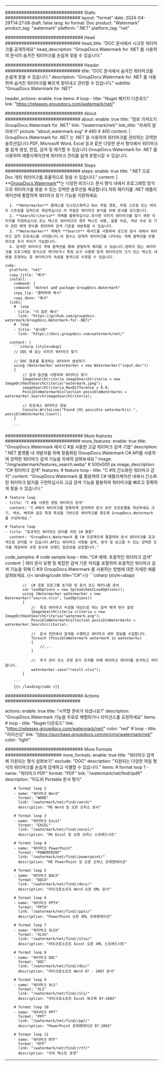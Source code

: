 
---
############################# Static ############################
layout: "format"
date:  2024-04-29T14:27:08
draft: false
lang: ko
format: Doc
product: "Watermark"
product_tag: "watermark"
platform: ".NET"
platform_tag: "net"

############################# Head ############################
head_title: "DOC 문서에서 시크릿 워터마크를 공개하세요"
head_description: "GroupDocs.Watermark for .NET 를 사용하여 문서의 숨겨진 워터마크를 손쉽게 찾을 수 있습니다."

############################# Header ############################
title: "DOC 문서에서 숨겨진 워터마크를 손쉽게 찾을 수 있습니다." 
description: "GroupDocs.Watermark for .NET 를 사용하여 숨겨진 워터마크를 빠르게 찾아내고 관리할 수 있습니다."
subtitle: "GroupDocs.Watermark for .NET" 

header_actions:
  enable: true
  items:
    #  loop
    - title: "Nuget 패키지 다운로드"
      link: "https://releases.groupdocs.com/watermark/net/"
      
############################# About ############################
about:
    enable: true
    title: "정보 가져오기 GroupDocs.Watermark for .NET"
    link: "/watermark/net/"
    link_title: "자세히 알아보기"
    picture: "about_watermark.svg" # 480 X 400
    content: |
       GroupDocs.Watermark for .NET 는 .NET 을 사용하여 워터마크를 관리하는 강력한 솔루션입니다.PDF, Microsoft Word, Excel 등과 같은 다양한 문서 형식에서 워터마크를 쉽게 생성, 편집, 검색 및 제거할 수 있습니다.GroupDocs.Watermark for .NET 를 사용하여 애플리케이션에 워터마크 관리를 쉽게 포함시킬 수 있습니다.

############################# Steps ############################
steps:
    enable: true
    title: ".NET 으로 Doc 개의 워터마크를 효율적으로 찾을 수 있습니다."
    content: |
      **[GroupDocs.Watermark](https://products.groupdocs.com/watermark/net/)**는 다양한 비즈니스 문서 형식 내에서 프로그래밍 방식으로 워터마크를 찾을 수 있는 강력한 솔루션을 제공합니다.저희 패키지를 .NET 애플리케이션에 통합하여 워터마크 찾기 기능을 지원하세요.
      
      1. **Watermarker** 클래스를 인스턴스화하고 Doc 파일 경로, 파일 스트림 또는 바이트 스트림을 입력으로 제공하십시오.이 작업은 워터마크 분석을 위해 문서를 로드합니다.
      2. **SearchCriteria** 개체를 활용하십시오.유사한 이미지 워터마크를 찾기 위한 이미지를 지정하십시오.또는 텍스트 워터마크의 경우 텍스트 내용, 글꼴 속성, 색상 속성 및 기타 관련 매개 변수를 정의하여 검색 기준을 세분화할 수 있습니다.
      3. **Watermarker** 객체의 **Search** 메서드를 사용하여 로드된 문서 내에서 워터마크 감지 프로세스를 시작합니다.이 함수는 잠재적 워터마크를 나타내는 개체 컬렉션을 반환하므로 추가 처리가 가능합니다.
      4. 검색한 워터마크 개체 컬렉션을 통해 정밀하게 제어할 수 있습니다.원하지 않는 워터마크를 프로그래밍 방식으로 제거하거나 특정 요구 사항에 맞게 워터마크의 크기 또는 텍스트 내용을 조정하는 등 워터마크의 속성을 동적으로 수정할 수 있습니다.
   
    code:
      platform: "net"
      copy_title: "복사"
      install:
        command: |
        command: "dotnet add package GroupDocs.Watermark"
        copy_tip: "클릭하여 복사"
        copy_done: "복사"
      links:
        #  loop
        - title: "더 많은 예시"
          link: "https://github.com/groupdocs-watermark/GroupDocs.Watermark-for-.NET/"
        #  loop
        - title: "문서화"
          link: "https://docs.groupdocs.com/watermark/net/"
          
      content: |
        ```csharp {style=abap}
        // DOC 에 있는 이미지 워터마크 찾기

        // DOC 경로를 통과하는 워터마커 생성하기
        using (Watermarker watermarker = new Watermarker("input.doc"))
        {
            // 검색 옵션을 사용하여 워터마크 찾기
            ImageSearchCriteria imageSearchCriteria = new ImageDctHashSearchCriteria("watermark.jpeg");
            imageSearchCriteria.MaxDifference = 0.9;
            PossibleWatermarkCollection possibleWatermarks = watermarker.Search(imageSearchCriteria);

            // 프로세스 워터마크 정보
            Console.WriteLine("Found {0} possible watermark(s).", possibleWatermarks.Count);
        }
        
        ```  

############################# More features ############################
more_features:
  enable: true
  title: "GroupDocs.Watermark 에서 C #을 사용한 고급 워터마크 검색 기법"
  description: ".NET 플랫폼 내 개발자를 위해 맞춤화된 GroupDocs.Watermark C# API를 사용하여 강력한 워터마크 검색 기능을 자세히 살펴보세요."
  image: "/img/watermark/features_search.webp" # 500x500 px
  image_description: "C# 워터마크 검색"
  features:
    # feature loop
    - title: "C #의 간소화된 워터마크 감지"
      content: "GroupDocs.Watermark 를 활용하여 C# 애플리케이션 내에서 간소화된 워터마크 탐지를 구현하십시오.고급 검색 기능을 활용하여 워터마크를 빠르고 정확하게 찾을 수 있습니다."

    # feature loop
    - title: "C #을 사용한 정밀 워터마크 검색"
      content: "C #에서 워터마크를 정확하게 검색하여 문서 보안 프로토콜을 개선하세요.크기, 색상, 배치와 같은 특정 특성을 기반으로 워터마크를 찾도록 GroupDocs.Watermark 를 구성하세요."

    # feature loop
    - title: "효과적인 워터마크 관리를 위한 C# 통합"
      content: "GroupDocs.Watermark 를 C# 프로젝트에 통합하여 문서 워터마크를 효과적으로 관리할 수 있습니다.API는 워터마크 사용을 검색, 분석 및 보고할 수 있는 강력한 도구를 제공하여 규정 준수와 브랜드 일관성을 보장합니다."
      
  code_samples:
    # code sample loop
    - title: "C# 예제: 포괄적인 워터마크 검색"
      content: |
        여러 문서 유형 및 복잡한 검색 기준 처리를 포함하여 포괄적인 워터마크 검색 기능을 위해 C #과 GroupDocs.Watermark 를 사용하는 방법에 대한 자세한 예를 살펴보세요.
        {{< landing/code title="C#">}}
        ```csharp {style=abap}
        
            //  C# 응용 프로그램 초기화 및 문서 로드 메커니즘 준비
            var loadOptions = new SpreadsheetLoadOptions();
            using (Watermarker watermarker = new Watermarker("source.xlsx", loadOptions))
            {
                //  특정 워터마크 속성을 대상으로 하는 검색 매개 변수 설정
                ImageSearchCriteria criteria = new ImageDctHashSearchCriteria("watermark.png");
                PossibleWatermarkCollection possibleWatermarks = watermarker.Search(criteria);

                //  문서 전반에서 검색을 수행하고 워터마크 세부 정보를 수집합니다.
                foreach (PossibleWatermark watermark in watermarks)
                {
                    //...
                }

                //  추가 관리 또는 규정 준수 조치를 위해 워터마크 데이터를 분석하고 처리합니다.
                watermarker.save("result.xlsx");
            }

        ```
        {{< /landing/code >}}


############################# Actions ############################

actions:
  enable: true
  title: "시작할 준비가 되셨나요?"
  description: "GroupDocs.Watermark 기능을 무료로 체험하거나 라이선스를 요청하세요"
  items:
    #  loop
    - title: "Nuget 다운로드"
      link: "https://releases.groupdocs.com/watermark/net/"
      color: "red"
        #  loop
    - title: "라이선싱"
      link: "https://purchase.groupdocs.com/pricing/watermark/net/"
      color: "light"


############################# More Formats #####################
more_formats:
    enable: true
    title: "워터마크 검색에 지원되는 형식 살펴보기"
    exclude: "DOC"
    description: "지원되는 다양한 파일 형식의 워터마크를 손쉽게 검색하고 식별할 수 있습니다."
    items: 
        # format loop 1
        - name: "워터마크 PDF"
          format: "PDF"
          link: "/watermark/net/find//pdf/"
          description: "어도비 Portable 문서 형식"

        # format loop 2
        - name: "워터마크 Word"
          format: "WORD"
          link: "/watermark/net/find//word/"
          description: "MS Word 및 오픈 오피스 문서"
          
        # format loop 3
        - name: "워터마크 Excel"
          format: "EXCEL"
          link: "/watermark/net/find//excel/"
          description: "MS Excel 및 오픈 오피스 스프레드시트"

        # format loop 4
        - name: "워터마크 PowerPoint"
          format: "POWERPOINT"
          link: "/watermark/net/find//powerpoint/"
          description: "MS PowerPoint 및 오픈 오피스 프레젠테이션"

        # format loop 5
        - name: "워터마크 DOCX"
          format: "DOCX"
          link: "/watermark/net/find//docx/"
          description: "마이크로소프트 Word 오픈 XML 문서"
          
        # format loop 6
        - name: "워터마크 PPTX"
          format: "PPTX"
          link: "/watermark/net/find//pptx/"
          description: "PowerPoint 오픈 XML 프레젠테이션"
          
        # format loop 7
        - name: "워터마크 XLSX"
          format: "XLSX"
          link: "/watermark/net/find//xlsx/"
          description: "마이크로소프트 Excel 오픈 XML 스프레드시트"

        # format loop 8
        - name: "워터마크 DOC"
          format: "DOC"
          link: "/watermark/net/find//doc/"
          description: "마이크로소프트 Word 97 - 2007 문서"

        # format loop 9
        - name: "워터마크 XLS"
          format: "XLS"
          link: "/watermark/net/find//xls/"
          description: "마이크로소프트 Excel 워크북 97-2003"

        # format loop 10
        - name: "워터마크 PPT"
          format: "PPT"
          link: "/watermark/net/find//ppt/"
          description: "PowerPoint 프레젠테이션 97-2003"

        # format loop 11
        - name: "워터마크 RTF"
          format: "RTF"
          link: "/watermark/net/find//rtf/"
          description: "리치 텍스트 포맷"

---